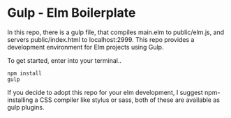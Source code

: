 # Gulp - Elm Boilerplate

In this repo, there is a gulp file, that compiles main.elm to public/elm.js, and servers public/index.html to localhost:2999. This repo provides a development environment for Elm projects using Gulp.

To get started, enter into your terminal..

```
npm install
gulp
```

If you decide to adopt this repo for your elm development, I suggest npm-installing a CSS compiler like stylus or sass, both of these are available as gulp plugins. 